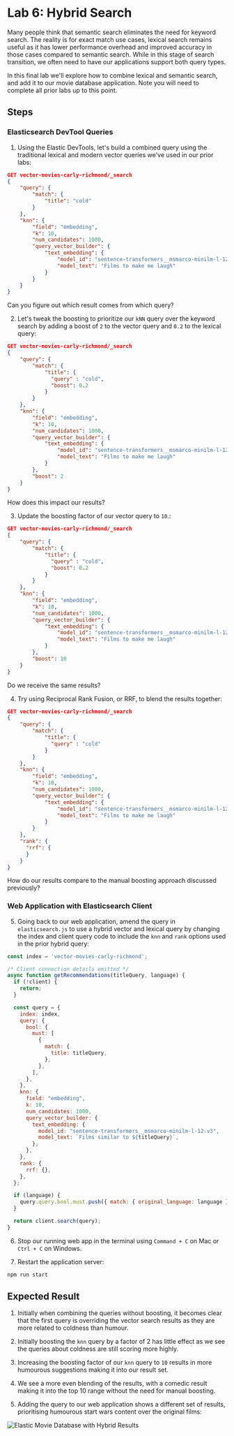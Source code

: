 # Lab 6: Hybrid Search

Many people think that semantic search eliminates the need for keyword search. The reality is for exact match use cases, lexical search remains useful as it has lower performance overhead and improved accuracy in those cases compared to semantic search. While in this stage of search transition, we often need to have our applications support both query types.

In this final lab we'll explore how to combine lexical and semantic search, and add it to our movie database application. Note you will need to complete all prior labs up to this point.

## Steps

### Elasticsearch DevTool Queries

1. Using the Elastic DevTools, let's build a combined query using the traditional lexical and modern vector queries we've used in our prior labs:

```json
GET vector-movies-carly-richmond/_search
{
    "query": {
        "match": {
            "title": "cold"
        }
    },
    "knn": {
        "field": "embedding",
        "k": 10,
        "num_candidates": 1000,
        "query_vector_builder": {
            "text_embedding": { 
                "model_id": "sentence-transformers__msmarco-minilm-l-12-v3", 
                "model_text": "Films to make me laugh" 
            }
        }
    }
}
```

Can you figure out which result comes from which query?

2. Let's tweak the boosting to prioritize our `kNN` query over the keyword search by adding a boost of `2` to the vector query and `0.2` to the lexical query:

```json
GET vector-movies-carly-richmond/_search
{
    "query": {
        "match": {
            "title": {
              "query" : "cold",
              "boost": 0.2
            }
        }
    },
    "knn": {
        "field": "embedding",
        "k": 10,
        "num_candidates": 1000,
        "query_vector_builder": {
            "text_embedding": { 
                "model_id": "sentence-transformers__msmarco-minilm-l-12-v3", 
                "model_text": "Films to make me laugh" 
            }
        },
        "boost": 2
    }
}
```

How does this impact our results?

3. Update the boosting factor of our vector query to `10`.:

```json
GET vector-movies-carly-richmond/_search
{
    "query": {
        "match": {
            "title": {
              "query" : "cold",
              "boost": 0.2
            }
        }
    },
    "knn": {
        "field": "embedding",
        "k": 10,
        "num_candidates": 1000,
        "query_vector_builder": {
            "text_embedding": { 
                "model_id": "sentence-transformers__msmarco-minilm-l-12-v3", 
                "model_text": "Films to make me laugh" 
            }
        },
        "boost": 10
    }
}
```

Do we receive the same results?

4. Try using Reciprocal Rank Fusion, or RRF, to blend the results together:

```json
GET vector-movies-carly-richmond/_search
{
    "query": {
        "match": {
            "title": {
              "query" : "cold"
            }
        }
    },
    "knn": {
        "field": "embedding",
        "k": 10,
        "num_candidates": 1000,
        "query_vector_builder": {
            "text_embedding": { 
                "model_id": "sentence-transformers__msmarco-minilm-l-12-v3", 
                "model_text": "Films to make me laugh" 
            }
        }
    },
    "rank": {
      "rrf": {
      }
    }
}
```

How do our results compare to the manual boosting approach discussed previously?

### Web Application with Elasticsearch Client

5. Going back to our web application, amend the query in `elasticsearch.js` to use a hybrid vector and lexical query by changing the index and client query code to include the `knn` and `rank` options used in the prior hybrid query:

```js
const index = 'vector-movies-carly-richmond';

/* Client connection details omitted */
async function getRecommendations(titleQuery, language) {
  if (!client) {
    return;
  }

  const query = {
    index: index,
    query: {
      bool: {
        must: [
          {
            match: {
              title: titleQuery,
            },
          },
        ],
      },
    },
    knn: {
      field: "embedding",
      k: 10,
      num_candidates: 1000,
      query_vector_builder: {
        text_embedding: {
          model_id: "sentence-transformers__msmarco-minilm-l-12-v3",
          model_text: `Films similar to ${titleQuery}`,
        },
      },
    },
    rank: {
      rrf: {},
    },
  };

  if (language) {
    query.query.bool.must.push({ match: { original_language: language } });
  }

  return client.search(query);
}
```

6. Stop our running web app in the terminal using `Command + C` on Mac or `Ctrl + C` on Windows.

7. Restart the application server:

```bash
npm run start
```

## Expected Result

1. Initially when combining the queries without boosting, it becomes clear that the first query is overriding the vector search results as they are more related to coldness than humour. 

2. Initially boosting the `knn` query by a factor of 2 has little effect as we see the queries about coldness are still scoring more highly.

3. Increasing the boosting factor of our `knn` query to `10` results in more humourous suggestions making it into our result set.

4. We see a more even blending of the results, with a comedic result making it into the top 10 range without the need for manual boosting.

5. Adding the query to our web application shows a different set of results, prioritising humourous start wars content over the original films:

![Elastic Movie Database with Hybrid Results](./screenshots/6/web-application-with-hybrid-search.png)